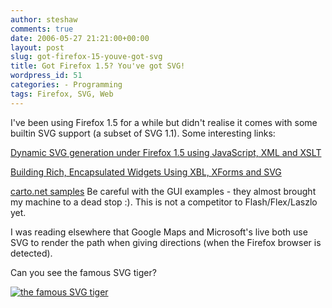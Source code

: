 ```yaml
---
author: steshaw
comments: true
date: 2006-05-27 21:21:00+00:00
layout: post
slug: got-firefox-15-youve-got-svg
title: Got Firefox 1.5? You've got SVG!
wordpress_id: 51
categories: - Programming
tags: Firefox, SVG, Web
---
```


I've been using Firefox 1.5 for a while but didn't realise it comes with some builtin SVG support (a subset of SVG 1.1). Some interesting links:

[Dynamic SVG generation under Firefox 1.5 using JavaScript, XML and XSLT](http://xtech06.usefulinc.com/schedule/paper/25)

[Building Rich, Encapsulated Widgets Using XBL, XForms and SVG](http://xtech06.usefulinc.com/schedule/paper/137)

[carto.net samples](http://www.carto.net/papers/svg/samples/) Be careful with the GUI examples - they almost brought my machine to a dead stop :). This is not a competitor to Flash/Flex/Laszlo yet.

I was reading elsewhere that Google Maps and Microsoft's live both use SVG to render the path when giving directions (when the Firefox browser is detected).

Can you see the famous SVG tiger?


[![the famous SVG tiger](http://upload.wikimedia.org/wikipedia/commons/f/fd/Ghostscript_Tiger.svg)](http://upload.wikimedia.org/wikipedia/commons/f/fd/Ghostscript_Tiger.svg)
